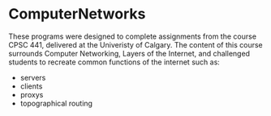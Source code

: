 # ComputerNetworks

These programs were designed to complete assignments from the course CPSC 441, delivered at the Univeristy of Calgary. The content of this course surrounds Computer Networking, Layers of the Internet, and challenged students to recreate common functions of the internet such as: 
  - servers
  - clients
  - proxys
  - topographical routing
